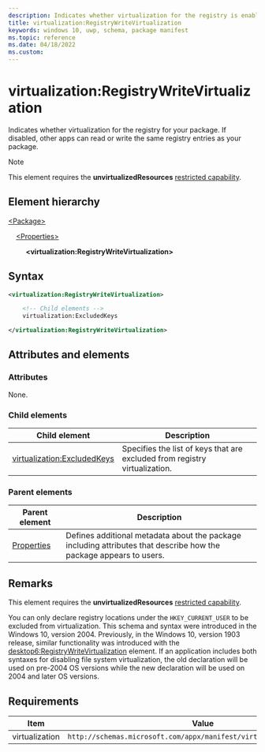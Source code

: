 ```yaml
---
description: Indicates whether virtualization for the registry is enabled for your package.
title: virtualization:RegistryWriteVirtualization
keywords: windows 10, uwp, schema, package manifest
ms.topic: reference
ms.date: 04/18/2022
ms.custom: 
---
```


# virtualization:RegistryWriteVirtualization

Indicates whether virtualization for the registry for your package. If disabled, other apps can read or write the same registry entries as your package.

> [!NOTE]
> This element requires the  **unvirtualizedResources** [restricted capability](/windows/uwp/packaging/app-capability-declarations#restricted-capabilities).

## Element hierarchy

[\<Package\>](element-package.md)

&nbsp;&nbsp;&nbsp;&nbsp;[\<Properties\>](element-properties.md)

&nbsp;&nbsp;&nbsp;&nbsp; &nbsp;&nbsp;&nbsp;&nbsp;**\<virtualization:RegistryWriteVirtualization\>**

## Syntax

``` xml
<virtualization:RegistryWriteVirtualization>

    <!-- Child elements -->
    virtualization:ExcludedKeys

</virtualization:RegistryWriteVirtualization>
```

## Attributes and elements

### Attributes

None.

### Child elements

| Child element | Description |
|-|-|
| [virtualization:ExcludedKeys](element-virtualization-excludedkeys.md) | Specifies the list of keys that are excluded from registry virtualization. |

### Parent elements

| Parent element | Description |
|-|-|
| [Properties](element-properties.md) | Defines additional metadata about the package including attributes that describe how the package appears to users. |

## Remarks

This element requires the **unvirtualizedResources** [restricted capability](/windows/uwp/packaging/app-capability-declarations#restricted-capabilities).

You can only declare registry locations under the `HKEY_CURRENT_USER` to be excluded from virtualization. This schema and syntax were introduced in the Windows 10, version 2004. Previously, in the Windows 10, version 1903 release, similar functionality was introduced with the [desktop6:RegistryWriteVirtualization](element-desktop6-registrywritevirtualization.md) element. If an application includes both syntaxes for disabling file system virtualization, the old declaration will be used on pre-2004 OS versions while the new declaration will be used on 2004 and later OS versions.

## Requirements

| Item | Value |
|--|--|
| virtualization | `http://schemas.microsoft.com/appx/manifest/virtualization/windows10` |
